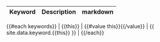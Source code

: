 

| Keyword | Description | markdown |
| ------- | ----------- | -------- |
{{#each keywords}}
| {{this}} | {{#value this}}{{/value}} | \{{ site.data.keyword.{{this}} }} |
{{/each}} 